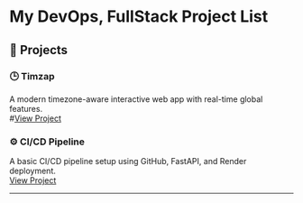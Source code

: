# My DevOps, FullStack Project List

## 📂 Projects

### 🕒 Timzap
A modern timezone-aware interactive web app with real-time global features.  
#[View Project](../timzap-mvp)


### ⚙️ CI/CD Pipeline
A basic CI/CD pipeline setup using GitHub, FastAPI, and Render deployment.  
[View Project](../cicd-mvp)

---
